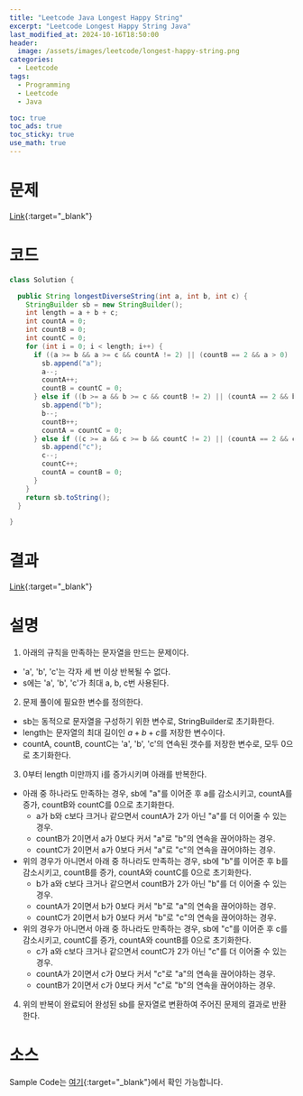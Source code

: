 ```yaml
---
title: "Leetcode Java Longest Happy String"
excerpt: "Leetcode Longest Happy String Java"
last_modified_at: 2024-10-16T18:50:00
header:
  image: /assets/images/leetcode/longest-happy-string.png
categories:
  - Leetcode
tags:
  - Programming
  - Leetcode
  - Java

toc: true
toc_ads: true
toc_sticky: true
use_math: true
---
```

# 문제
[Link](https://leetcode.com/problems/longest-happy-string/){:target="_blank"}

# 코드
```java
class Solution {

  public String longestDiverseString(int a, int b, int c) {
    StringBuilder sb = new StringBuilder();
    int length = a + b + c;
    int countA = 0;
    int countB = 0;
    int countC = 0;
    for (int i = 0; i < length; i++) {
      if ((a >= b && a >= c && countA != 2) || (countB == 2 && a > 0) || (countC == 2 && a > 0)) {
        sb.append("a");
        a--;
        countA++;
        countB = countC = 0;
      } else if ((b >= a && b >= c && countB != 2) || (countA == 2 && b > 0) || (countC == 2 && b > 0)) {
        sb.append("b");
        b--;
        countB++;
        countA = countC = 0;
      } else if ((c >= a && c >= b && countC != 2) || (countA == 2 && c > 0) || (countB == 2 && c > 0)) {
        sb.append("c");
        c--;
        countC++;
        countA = countB = 0;
      }
    }
    return sb.toString();
  }

}
```

# 결과
[Link](https://leetcode.com/problems/longest-happy-string/submissions/1424126413/){:target="_blank"}

# 설명
1. 아래의 규칙을 만족하는 문자열을 만드는 문제이다.
- 'a', 'b', 'c'는 각자 세 번 이상 반복될 수 없다.
- s에는 'a', 'b', 'c'가 최대 a, b, c번 사용된다.

2. 문제 풀이에 필요한 변수를 정의한다.
- sb는 동적으로 문자열을 구성하기 위한 변수로, StringBuilder로 초기화한다.
- length는 문자열의 최대 길이인 $a + b + c$를 저장한 변수이다.
- countA, countB, countC는 'a', 'b', 'c'의 연속된 갯수를 저장한 변수로, 모두 0으로 초기화한다.

3. 0부터 length 미만까지 i를 증가시키며 아래를 반복한다.
- 아래 중 하나라도 만족하는 경우, sb에 "a"를 이어준 후 a를 감소시키고, countA를 증가, countB와 countC를 0으로 초기화한다.
  - a가 b와 c보다 크거나 같으면서 countA가 2가 아닌 "a"를 더 이어줄 수 있는 경우.
  - countB가 2이면서 a가 0보다 커서 "a"로 "b"의 연속을 끊어야하는 경우.
  - countC가 2이면서 a가 0보다 커서 "a"로 "c"의 연속을 끊어야하는 경우.
- 위의 경우가 아니면서 아래 중 하나라도 만족하는 경우, sb에 "b"를 이어준 후 b를 감소시키고, countB를 증가, countA와 countC를 0으로 초기화한다.
  - b가 a와 c보다 크거나 같으면서 countB가 2가 아닌 "b"를 더 이어줄 수 있는 경우.
  - countA가 2이면서 b가 0보다 커서 "b"로 "a"의 연속을 끊어야하는 경우.
  - countC가 2이면서 b가 0보다 커서 "b"로 "c"의 연속을 끊어야하는 경우.
- 위의 경우가 아니면서 아래 중 하나라도 만족하는 경우, sb에 "c"를 이어준 후 c를 감소시키고, countC를 증가, countA와 countB를 0으로 초기화한다.
  - c가 a와 c보다 크거나 같으면서 countC가 2가 아닌 "c"를 더 이어줄 수 있는 경우.
  - countA가 2이면서 c가 0보다 커서 "c"로 "a"의 연속을 끊어야하는 경우.
  - countB가 2이면서 c가 0보다 커서 "c"로 "b"의 연속을 끊어야하는 경우.  

4. 위의 반복이 완료되어 완성된 sb를 문자열로 변환하여 주어진 문제의 결과로 반환한다.

# 소스
Sample Code는 [여기](https://github.com/GracefulSoul/leetcode/blob/master/src/main/java/gracefulsoul/problems/LongestHappyString.java){:target="_blank"}에서 확인 가능합니다.
